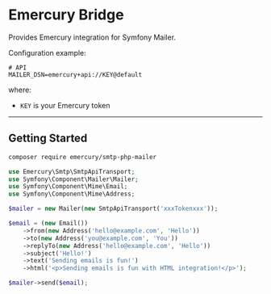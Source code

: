 Emercury Bridge
============

Provides Emercury integration for Symfony Mailer.

Configuration example:

```env
# API
MAILER_DSN=emercury+api://KEY@default
```

where:
- `KEY` is your Emercury token

---------------
  Getting Started
---------------

```bash
composer require emercury/smtp-php-mailer
```

```php
use Emercury\Smtp\SmtpApiTransport;
use Symfony\Component\Mailer\Mailer;
use Symfony\Component\Mime\Email;
use Symfony\Component\Mime\Address;

$mailer = new Mailer(new SmtpApiTransport('xxxTokenxxx'));

$email = (new Email())
    ->from(new Address('hello@example.com', 'Hello'))
    ->to(new Address('you@example.com', 'You'))
    ->replyTo(new Address('hello@example.com', 'Hello'))
    ->subject('Hello!')
    ->text('Sending emails is fun!')
    ->html('<p>Sending emails is fun with HTML integration!</p>');

$mailer->send($email);
```